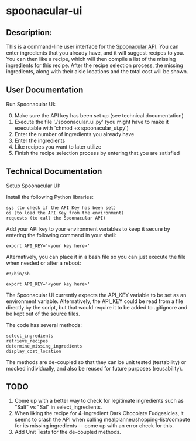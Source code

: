 # spoonacular-ui

## Description:

This is a command-line user interface for the [Spoonacular API](https://spoonacular.com/food-api/). You can enter ingredients that you already have, and it will suggest recipes to you. You can then like a recipe, which will then compile a list of the missing ingredients for this recipe. After the recipe selection process, the missing ingredients, along with their aisle locations and the total cost will be shown.

## User Documentation

Run Spoonacular UI:

0. Make sure the API key has been set up (see technical documentation) 
1. Execute the file './spoonacular_ui.py' (you might have to make it executable with 'chmod +x spoonacular_ui.py')
2. Enter the number of ingredients you already have
3. Enter the ingredients 
4. Like recipes you want to later utilize 
5. Finish the recipe selection process by entering that you are satisfied

## Technical Documentation

Setup Spoonacular UI:

Install the following Python libraries:

```
sys (to check if the API Key has been set)
os (to load the API Key from the environment)
requests (to call the Spoonacular API)
```

Add your API key to your environment variables to keep it secure by entering the following command in your shell:
```
export API_KEY='<your key here>'
```
Alternatively, you can place it in a bash file so you can just execute the file when needed or after a reboot:
```
#!/bin/sh

export API_KEY='<your key here>'
```
The Spoonacular UI currently expects the API_KEY variable to be set as an environment variable. Alternatively, the API_KEY could be read from a file directly by the script, but that would require it to be added to .gitignore and be kept out of the source files.

The code has several methods:
```
select_ingredients
retrieve_recipes
determine_missing_ingredients
display_cost_location
```
The methods are de-coupled so that they can be unit tested (testability) or mocked individually, and also be reused for future purposes (reusability).

## TODO

1. Come up with a better way to check for legitimate ingredients such as "Salt" vs "Sal" in select_ingredients.
2. When liking the recipe for 4-Ingredient Dark Chocolate Fudgesicles, it seems to crash the API when calling mealplanner/shopping-list/compute for its missing ingredients -- come up with an error check for this.
3. Add Unit Tests for the de-coupled methods.
